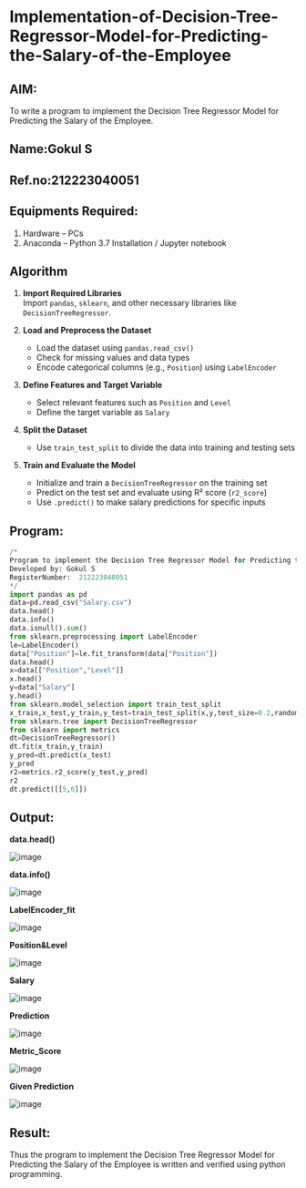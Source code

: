 # Implementation-of-Decision-Tree-Regressor-Model-for-Predicting-the-Salary-of-the-Employee

## AIM:
To write a program to implement the Decision Tree Regressor Model for Predicting the Salary of the Employee.
## Name:Gokul S
## Ref.no:212223040051
## Equipments Required:
1. Hardware – PCs
2. Anaconda – Python 3.7 Installation / Jupyter notebook

## Algorithm

1. **Import Required Libraries**  
   Import `pandas`, `sklearn`, and other necessary libraries like `DecisionTreeRegressor`.

2. **Load and Preprocess the Dataset**  
   - Load the dataset using `pandas.read_csv()`  
   - Check for missing values and data types  
   - Encode categorical columns (e.g., `Position`) using `LabelEncoder`

3. **Define Features and Target Variable**  
   - Select relevant features such as `Position` and `Level`  
   - Define the target variable as `Salary`

4. **Split the Dataset**  
   - Use `train_test_split` to divide the data into training and testing sets

5. **Train and Evaluate the Model**  
   - Initialize and train a `DecisionTreeRegressor` on the training set  
   - Predict on the test set and evaluate using R² score (`r2_score`)  
   - Use `.predict()` to make salary predictions for specific inputs
 

## Program:
```python
/*
Program to implement the Decision Tree Regressor Model for Predicting the Salary of the Employee.
Developed by: Gokul S
RegisterNumber:  212223040051
*/
import pandas as pd
data=pd.read_csv("Salary.csv")
data.head()
data.info()
data.isnull().sum()
from sklearn.preprocessing import LabelEncoder
le=LabelEncoder()
data["Position"]=le.fit_transform(data["Position"])
data.head()
x=data[["Position","Level"]]
x.head()
y=data["Salary"]
y.head()
from sklearn.model_selection import train_test_split
x_train,x_test,y_train,y_test=train_test_split(x,y,test_size=0.2,random_state=2)
from sklearn.tree import DecisionTreeRegressor
from sklearn import metrics
dt=DecisionTreeRegressor()
dt.fit(x_train,y_train)
y_pred=dt.predict(x_test)
y_pred
r2=metrics.r2_score(y_test,y_pred)
r2
dt.predict([[5,6]])
```

## Output:
**data.head()**

![image](https://github.com/user-attachments/assets/9f8aa9c7-070e-486b-88d3-8030401b6ae7)



 **data.info()**

 ![image](https://github.com/user-attachments/assets/504d48c0-118c-4117-9824-f288316a22ee)


**LabelEncoder_fit**

![image](https://github.com/user-attachments/assets/adc21454-10dd-4a6e-abb6-c2a208c7b413)

**Position&Level**

![image](https://github.com/user-attachments/assets/004f078d-fa58-441f-b93d-c3b64a289a85)

**Salary**

![image](https://github.com/user-attachments/assets/b8e23d1e-e490-457d-b8b7-6b569e072011)


**Prediction**

![image](https://github.com/user-attachments/assets/dc2ebcec-1c1a-4711-a231-ff3f9eb4a710)

**Metric_Score**

![image](https://github.com/user-attachments/assets/37e7cdd0-2df0-4294-aaa9-74163ff109c6)


**Given Prediction**

![image](https://github.com/user-attachments/assets/0e6d87e1-02dd-4188-838b-052fb1b17bba)




## Result:
Thus the program to implement the Decision Tree Regressor Model for Predicting the Salary of the Employee is written and verified using python programming.
